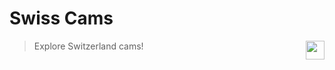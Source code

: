 # Swiss Cams

<img align="right" height="30" src="http://www.srgssr.ch/fileadmin/templates/images/SRGLogo.gif">

> Explore Switzerland cams!
